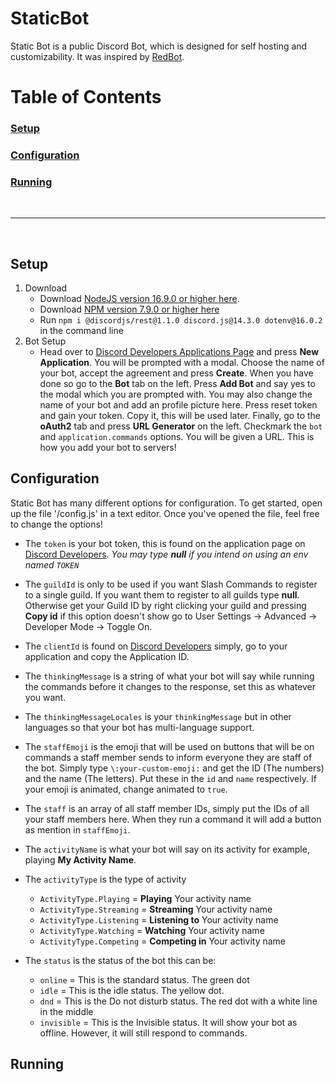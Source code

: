 # StaticBot

Static Bot is a public Discord Bot, which is designed for self hosting and customizability. It was inspired by [RedBot](https://github.com/Cog-Creators/Red-DiscordBot).

# Table of Contents

### [Setup](#setup)

### [Configuration](#configuration)

### [Running](#running)

<br>

---

<br>

## Setup

1. Download
   - Download [NodeJS version 16.9.0 or higher here](https://nodejs.org/en/download/current/).
   - Download [NPM version 7.9.0 or higher here]()
   - Run `npm i @discordjs/rest@1.1.0 discord.js@14.3.0 dotenv@16.0.2` in the command line
2. Bot Setup
	- Head over to [Discord Developers Applications Page](https://discord.com/developers/applications) and press **New Application**. You will be prompted with a modal. Choose the name of your bot, accept the agreement and press **Create**. When you have done so go to the **Bot** tab on the left. Press **Add Bot** and say yes to the modal which you are prompted with. You may also change the name of your bot and add an profile picture here. Press reset token and gain your token. Copy it, this will be used later. Finally, go to the **oAuth2** tab and press **URL Generator** on the left. Checkmark the `bot` and `application.commands` options. You will be given a URL. This is how you add your bot to servers!
## Configuration

Static Bot has many different options for configuration. To get started, open up the file '/config.js' in a text editor. Once you've opened the file, feel free to change the options!

- The `token` is your bot token, this is found on the application page on [Discord Developers](https://discord.com/developers/applications). *You may type **null** if you intend on using an env named `TOKEN`*

- The `guildId` is only to be used if you want Slash Commands to register to a single guild. If you want them to register to all guilds type **null**. Otherwise get your Guild ID by right clicking your guild and pressing **Copy id** if this option doesn't show go to User Settings -> Advanced -> Developer Mode -> Toggle On.

- The `clientId` is found on [Discord Developers](https://discord.com/developers/applications) simply, go to your application and copy the Application ID.

- The `thinkingMessage` is a string of what your bot will say while running the commands before it changes to the response, set this as whatever you want.

- The `thinkingMessageLocales` is your `thinkingMessage` but in other languages so that your bot has multi-language support.

- The `staffEmoji` is the emoji that will be used on buttons that will be on commands a staff member sends to inform everyone they are staff of the bot. Simply type `\:your-custom-emoji:` and get the ID (The numbers) and the name (The letters). Put these in the `id` and `name` respectively. If your emoji is animated, change animated to `true`.

- The `staff` is an array of all staff member IDs, simply put the IDs of all your staff members here. When they run a command it will add a button as mention in `staffEmoji`.

- The `activityName` is what your bot will say on its activity for example, playing **My Activity Name**.

- The `activityType` is the type of activity
   - `ActivityType.Playing` = **Playing** Your activity name
   - `ActivityType.Streaming` = **Streaming** Your activity name
   - `ActivityType.Listening` = **Listening to** Your activity name
   - `ActivityType.Watching` = **Watching** Your activity name
   - `ActivityType.Competing` = **Competing in** Your activity name

- The `status` is the status of the bot this can be:
   - `online` = This is the standard status. The green dot
   - `idle` = This is the idle status. The yellow dot.
   - `dnd` = This is the Do not disturb status. The red dot with a white line in the middle
   - `invisible` = This is the Invisible status. It will show your bot as offline. However, it will still respond to commands.


## Running